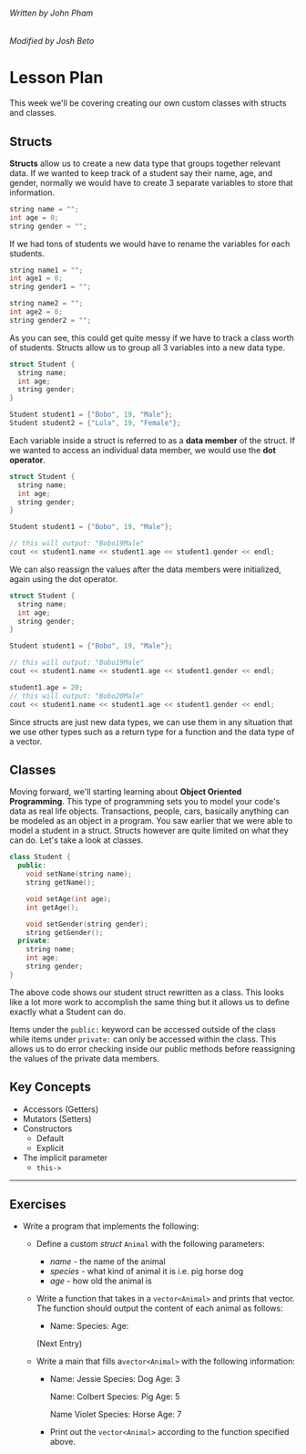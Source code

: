 ###### Written by John Pham
###### Modified by Josh Beto

# Lesson Plan

This week we'll be covering creating our own custom classes with structs and classes.

## Structs

**Structs** allow us to create a new data type that groups together relevant data. If we wanted to keep track of a student say their name, age, and gender, normally we would have to create 3 separate variables to store that information.

```cpp
string name = "";
int age = 0;
string gender = "";
```

If we had tons of students we would have to rename the variables for each students.

```cpp
string name1 = "";
int age1 = 0;
string gender1 = "";

string name2 = "";
int age2 = 0;
string gender2 = "";
```

As you can see, this could get quite messy if we have to track a class worth of students. Structs allow us to group all 3 variables into a new data type.

```cpp
struct Student {
  string name;
  int age;
  string gender;
}

Student student1 = {"Bobo", 19, "Male"};
Student student2 = {"Lula", 19, "Female"};
```

Each variable inside a struct is referred to as a **data member** of the struct. If we wanted to access an individual data member, we would use the **dot operator**.

```cpp
struct Student {
  string name;
  int age;
  string gender;
}

Student student1 = {"Bobo", 19, "Male"};

// this will output: "Bobo19Male"
cout << student1.name << student1.age << student1.gender << endl;
```

We can also reassign the values after the data members were initialized, again using the dot operator.

```cpp
struct Student {
  string name;
  int age;
  string gender;
}

Student student1 = {"Bobo", 19, "Male"};

// this will output: "Bobo19Male"
cout << student1.name << student1.age << student1.gender << endl;

student1.age = 20;
// this will output: "Bobo20Male"
cout << student1.name << student1.age << student1.gender << endl;
```

Since structs are just new data types, we can use them in any situation that we use other types such as a return type for a function and the data type of a vector.

## Classes

Moving forward, we'll starting learning about **Object Oriented Programming**. This type of programming sets you to model your code's data as real life objects. Transactions, people, cars, basically anything can be modeled as an object in a program. You saw earlier that we were able to model a student in a struct. Structs however are quite limited on what they can do. Let's take a look at classes.

```cpp
class Student {
  public:
    void setName(string name);
    string getName();

    void setAge(int age);
    int getAge();

    void setGender(string gender);
    string getGender();
  private:
    string name;
    int age;
    string gender;
}
```

The above code shows our student struct rewritten as a class. This looks like a lot more work to accomplish the same thing but it allows us to define exactly what a Student can do.

Items under the `public:` keyword can be accessed outside of the class while items under `private:` can only be accessed within the class. This allows us to do error checking inside our public methods before reassigning the values of the private data members.

## Key Concepts

* Accessors (Getters)
* Mutators (Setters)
* Constructors
    * Default
    * Explicit
* The implicit parameter
    * `this->`

---

## Exercises
* Write a program that implements the following:
    * Define a custom *struct* `Animal` with the following parameters:
      * *name* - the name of the animal 
      * *species* - what kind of animal it is i.e. pig horse dog
      * *age* - how old the animal is

    * Write a function that takes in a `vector<Animal>` and prints that vector. The function should output the content of each animal as follows:
        * Name: <name>
          Species: <species>
          Age: <age>

         (Next Entry)

    * Write a main that fills a`vector<Animal>` with the following information:
      * Name: Jessie
        Species: Dog
        Age: 3

        Name: Colbert
        Species: Pig
        Age: 5

        Name Violet
        Species: Horse
        Age: 7

      * Print out the `vector<Animal>` according to the function specified above.
